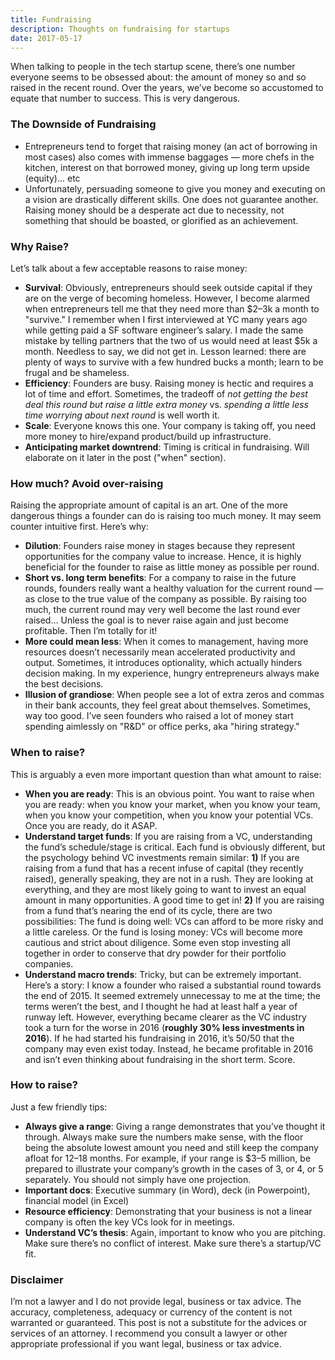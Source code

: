 ```yaml
---
title: Fundraising
description: Thoughts on fundraising for startups
date: 2017-05-17
---
```


When talking to people in the tech startup scene, there’s one number everyone seems to be obsessed about: the amount of money so and so raised in the recent round. Over the years, we’ve become so accustomed to equate that number to success. This is very dangerous.

### The Downside of Fundraising

- Entrepreneurs tend to forget that raising money (an act of borrowing in most cases) also comes with immense baggages — more chefs in the kitchen, interest on that borrowed money, giving up long term upside (equity)… etc
- Unfortunately, persuading someone to give you money and executing on a vision are drastically different skills. One does not guarantee another. Raising money should be a desperate act due to necessity, not something that should be boasted, or glorified as an achievement.

### Why Raise?

Let’s talk about a few acceptable reasons to raise money:

- **Survival**: Obviously, entrepreneurs should seek outside capital if they are on the verge of becoming homeless. However, I become alarmed when entrepreneurs tell me that they need more than $2–3k a month to "survive." I remember when I first interviewed at YC many years ago while getting paid a SF software engineer’s salary. I made the same mistake by telling partners that the two of us would need at least $5k a month. Needless to say, we did not get in. Lesson learned: there are plenty of ways to survive with a few hundred bucks a month; learn to be frugal and be shameless.
- **Efficiency**: Founders are busy. Raising money is hectic and requires a lot of time and effort. Sometimes, the tradeoff of *not getting the best deal this round but raise a little extra money* vs. *spending a little less time worrying about next round* is well worth it.
- **Scale**: Everyone knows this one. Your company is taking off, you need more money to hire/expand product/build up infrastructure.
- **Anticipating market downtrend**: Timing is critical in fundraising. Will elaborate on it later in the post ("when" section).

### How much? Avoid over-raising

Raising the appropriate amount of capital is an art. One of the more dangerous things a founder can do is raising too much money. It may seem counter intuitive first. Here’s why:

- **Dilution**: Founders raise money in stages because they represent opportunities for the company value to increase. Hence, it is highly beneficial for the founder to raise as little money as possible per round.
- **Short vs. long term benefits**: For a company to raise in the future rounds, founders really want a healthy valuation for the current round — as close to the true value of the company as possible. By raising too much, the current round may very well become the last round ever raised… Unless the goal is to never raise again and just become profitable. Then I’m totally for it!
- **More could mean less**: When it comes to management, having more resources doesn’t necessarily mean accelerated productivity and output. Sometimes, it introduces optionality, which actually hinders decision making. In my experience, hungry entrepreneurs always make the best decisions.
- **Illusion of grandiose**: When people see a lot of extra zeros and commas in their bank accounts, they feel great about themselves. Sometimes, way too good. I’ve seen founders who raised a lot of money start spending aimlessly on "R&D" or office perks, aka "hiring strategy."

### When to raise?

This is arguably a even more important question than what amount to raise:

- **When you are ready**: This is an obvious point. You want to raise when you are ready: when you know your market, when you know your team, when you know your competition, when you know your potential VCs. Once you are ready, do it ASAP.
- **Understand target funds**: If you are raising from a VC, understanding the fund’s schedule/stage is critical. Each fund is obviously different, but the psychology behind VC investments remain similar: **1)** If you are raising from a fund that has a recent infuse of capital (they recently raised), generally speaking, they are not in a rush. They are looking at everything, and they are most likely going to want to invest an equal amount in many opportunities. A good time to get in! **2)** If you are raising from a fund that’s nearing the end of its cycle, there are two possibilities: The fund is doing well: VCs can afford to be more risky and a little careless. Or the fund is losing money: VCs will become more cautious and strict about diligence. Some even stop investing all together in order to conserve that dry powder for their portfolio companies.
- **Understand macro trends**: Tricky, but can be extremely important. Here’s a story: I know a founder who raised a substantial round towards the end of 2015. It seemed extremely unnecessay to me at the time; the terms weren’t the best, and I thought he had at least half a year of runway left. However, everything became clearer as the VC industry took a turn for the worse in 2016 (**roughly 30% less investments in 2016**). If he had started his fundraising in 2016, it’s 50/50 that the company may even exist today. Instead, he became profitable in 2016 and isn’t even thinking about fundraising in the short term. Score.

### How to raise?

Just a few friendly tips:

- **Always give a range**: Giving a range demonstrates that you’ve thought it through. Always make sure the numbers make sense, with the floor being the absolute lowest amount you need and still keep the company afloat for 12–18 months. For example, if your range is $3–5 million, be prepared to illustrate your company’s growth in the cases of 3, or 4, or 5 separately. You should not simply have one projection.
- **Important docs**: Executive summary (in Word), deck (in Powerpoint), financial model (in Excel)
- **Resource efficiency**: Demonstrating that your business is not a linear company is often the key VCs look for in meetings.
- **Understand VC’s thesis**: Again, important to know who you are pitching. Make sure there’s no conflict of interest. Make sure there’s a startup/VC fit.


### Disclaimer

I’m not a lawyer and I do not provide legal, business or tax advice. The accuracy, completeness, adequacy or currency of the content is not warranted or guaranteed. This post is not a substitute for the advices or services of an attorney. I recommend you consult a lawyer or other appropriate professional if you want legal, business or tax advice.